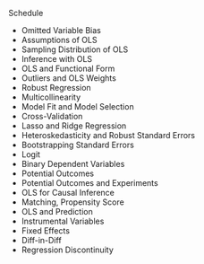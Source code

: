 Schedule

- Omitted Variable Bias
- Assumptions of OLS
- Sampling Distribution of OLS
- Inference with OLS
- OLS and Functional Form
- Outliers and OLS Weights
- Robust Regression
- Multicollinearity
- Model Fit and Model Selection
- Cross-Validation
- Lasso and Ridge Regression
- Heteroskedasticity and Robust Standard Errors
- Bootstrapping Standard Errors
- Logit
- Binary Dependent Variables
- Potential Outcomes
- Potential Outcomes and Experiments
- OLS for Causal Inference
- Matching, Propensity Score
- OLS and Prediction
- Instrumental Variables
- Fixed Effects
- Diff-in-Diff
- Regression Discontinuity

